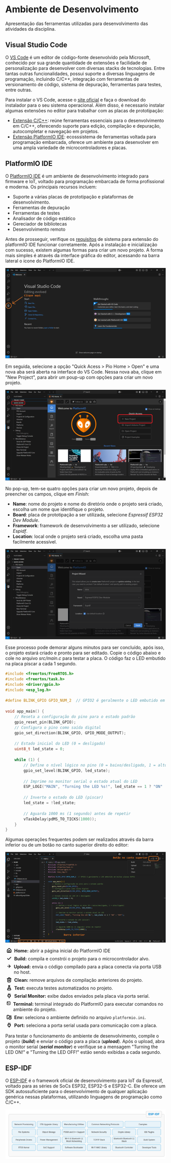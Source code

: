 # Ambiente de Desenvolvimento
Apresentação das ferramentas utilizadas para desenvolvimento das atividades da disciplina.

## Visual Studio Code
O [VS Code](https://code.visualstudio.com/docs) é um editor de código-fonte desenvolvido pela Microsoft, conhecido por sua grande quantidade de extensões e facilidade de personalização para desenvolver com diversas stacks de tecnologias. Entre tantas outras funcionalidades, possui suporte a diversas linguagens de programação, incluindo C/C++, integração com ferramentas de versionamento de código, sistema de depuração, ferramentas para testes, entre outras.

Para instalar o VS Code, acesse o [site oficial](https://code.visualstudio.com/Download) e faça o download do instalador para o seu sistema operacional. Além disso, é necessario instalar algumas extensões no editor para trabalhar com as placas de prototipação:

- [Extensão C/C++](https://marketplace.visualstudio.com/items?itemName=ms-vscode.cpptools-extension-pack): reúne ferramentas essenciais para o desenvolvimento em C/C++, oferecendo suporte para edição, compilação e depuração, autocompletar e navegação em projetos.
- [Extensão PlatformIO IDE](https://marketplace.visualstudio.com/items?itemName=platformio.platformio-ide): ecosssistema de ferramentas voltada para programação embarcada, oferece um ambiente para desenvolver em uma ampla variedade de microcontroladores e placas.

## PlatformIO IDE
O [PlatformIO IDE](https://docs.platformio.org/en/latest/) é um ambiente de desenvolvimento integrado para firmware e IoT, voltado para programação embarcada de forma profissional e moderna. Os principais recursos incluem:

- Suporte a várias placas de prototipação e plataformas de desenvolvimento.
- Ferramentas de depuração
- Ferramentas de testes
- Analisador de código estático
- Gereciador de bibliotecas
- Desenvolvimento remoto

Antes de prosseguir, verifique os [requisitos](https://docs.platformio.org/en/latest/core/installation/requirements.html) de sistema para extensão do platformIO IDE funcionar corretamente. Após a instalação e inicialização com sucesso, existem algumas formas para criar um novo projeto. A forma mais simples é através da interface gráfica do editor, acessando na barra lateral o icone do PlatformIO IDE.

![start-page-vscode](images/start-page-vscode.png)

Em seguida, selecione a opção "Quick Acess > Pio Home > Open" e uma nova aba será aberta na interface do VS Code. Nessa nova aba, clique em "New Project", para abrir um poup-up com opções para criar um novo projeto.

![home-page-platformio-ide](images/home-page-platformio-ide.png)

No pop-up, tem-se quatro opções para criar um novo projeto, depois de preencher os campos, clique em *Finish*:

- **Name**: nome do projeto e nome do diretório onde o projeto será criado, escolha um nome que identifique o projeto.
- **Board**: placa de prototipação a ser utilizada, selecione *Espressif ESP32 Dev Module*.
- **Framework**: framework de desenvolvimento a ser utilizado, selecione *Espidf*.
- **Location**: local onde o projeto será criado, escolha uma pasta facilmente acessível.

![popup-new-project](images/popup-new-project.png)

Esse processo pode demorar alguns minutos para ser concluído, após isso, o projeto estará criado e pronto para ser editado. Copie o código abaixo e cole no arquivo *src/main.c* para testar a placa. O código faz o LED embutido na placa piscar a cada 1 segundo.

```c
#include <freertos/FreeRTOS.h>      
#include <freertos/task.h>          
#include <driver/gpio.h>           
#include <esp_log.h>              

#define BLINK_GPIO GPIO_NUM_2  // GPIO2 é geralmente o LED embutido em muitas placas ESP32

void app_main() {
    // Reseta a configuração do pino para o estado padrão
    gpio_reset_pin(BLINK_GPIO);
    // Configura o pino como saída digital
    gpio_set_direction(BLINK_GPIO, GPIO_MODE_OUTPUT);
    
    // Estado inicial do LED (0 = desligado)
    uint8_t led_state = 0;

    while (1) {
        // Define o nível lógico no pino (0 = baixo/desligado, 1 = alto/ligado)
        gpio_set_level(BLINK_GPIO, led_state);
        
        // Imprime no monitor serial o estado atual do LED
        ESP_LOGI("MAIN", "Turning the LED %s!", led_state == 1 ? "ON" : "OFF");

        // Inverte o estado do LED (piscar)
        led_state = !led_state;

        // Aguarda 1000 ms (1 segundo) antes de repetir
        vTaskDelay(pdMS_TO_TICKS(1000));
    }
}
```

Algumas operações frequentes podem ser realizados através da barra inferior ou de um botão no canto superior direito do editor:

![action-platformio-ide](images/action-platformio-ide.png)

<div style="display: flex; flex-direction: column; gap: 8px; margin-left: 4px; margin-bottom: 16px;">
        <div style="display: flex; align-items: flex-start; gap: 8px;">
            <svg xmlns="http://www.w3.org/2000/svg" width="16" height="16" viewBox="0 0 24 24" fill="none" stroke="currentColor" stroke-width="3" stroke-linecap="round" stroke-linejoin="round" class="lucide lucide-house-icon lucide-house"><path d="M15 21v-8a1 1 0 0 0-1-1h-4a1 1 0 0 0-1 1v8"/><path d="M3 10a2 2 0 0 1 .709-1.528l7-5.999a2 2 0 0 1 2.582 0l7 5.999A2 2 0 0 1 21 10v9a2 2 0 0 1-2 2H5a2 2 0 0 1-2-2z"/></svg>
            <span><strong>Home:</strong> abrir a página inicial do PlatformIO IDE</span>
        </div>
        <div style="display: flex; align-items: flex-start; gap: 8px;">
            <svg xmlns="http://www.w3.org/2000/svg" width="16" height="16" viewBox="0 0 24 24" fill="none" stroke="currentColor" stroke-width="3" stroke-linecap="round" stroke-linejoin="round" class="lucide lucide-check-icon lucide-check"><path d="M20 6 9 17l-5-5"/></svg>
            <span><strong>Build:</strong> compila e constrói o projeto para o microcontrolador alvo.</span>
        </div>
        <div style="display: flex; align-items: flex-start; gap: 8px;">
            <svg xmlns="http://www.w3.org/2000/svg" width="16" height="16" viewBox="0 0 24 24" fill="none" stroke="currentColor" stroke-width="3" stroke-linecap="round" stroke-linejoin="round" class="lucide lucide-arrow-right-icon lucide-arrow-right"><path d="M5 12h14"/><path d="m12 5 7 7-7 7"/></svg>
            <span><strong>Upload:</strong> envia o código compilado para a placa conecta via porta USB no host.</span>
        </div>
        <div style="display: flex; align-items: flex-start; gap: 8px;">
            <svg xmlns="http://www.w3.org/2000/svg" width="16" height="16" viewBox="0 0 24 24" fill="none" stroke="currentColor" stroke-width="3" stroke-linecap="round" stroke-linejoin="round" class="lucide lucide-trash2-icon lucide-trash-2"><path d="M3 6h18"/><path d="M19 6v14c0 1-1 2-2 2H7c-1 0-2-1-2-2V6"/><path d="M8 6V4c0-1 1-2 2-2h4c1 0 2 1 2 2v2"/><line x1="10" x2="10" y1="11" y2="17"/><line x1="14" x2="14" y1="11" y2="17"/></svg>
            <span><strong>Clean:</strong> remove arquivos de compilação anteriores do projeto.</span>
        </div>
        <div style="display: flex; align-items: flex-start; gap: 8px;">
            <svg xmlns="http://www.w3.org/2000/svg" width="16" height="16" viewBox="0 0 24 24" fill="none" stroke="currentColor" stroke-width="3" stroke-linecap="round" stroke-linejoin="round" class="lucide lucide-flask-conical-icon lucide-flask-conical"><path d="M14 2v6a2 2 0 0 0 .245.96l5.51 10.08A2 2 0 0 1 18 22H6a2 2 0 0 1-1.755-2.96l5.51-10.08A2 2 0 0 0 10 8V2"/><path d="M6.453 15h11.094"/><path d="M8.5 2h7"/></svg>
            <span><strong>Test:</strong> executa testes automatizados no projeto.</span>
        </div>
        <div style="display: flex; align-items: flex-start; gap: 8px;">
            <svg xmlns="http://www.w3.org/2000/svg" width="16" height="16" viewBox="0 0 24 24" fill="none" stroke="currentColor" stroke-width="3" stroke-linecap="round" stroke-linejoin="round" class="lucide lucide-plug-icon lucide-plug"><path d="M12 22v-5"/><path d="M9 8V2"/><path d="M15 8V2"/><path d="M18 8v5a4 4 0 0 1-4 4h-4a4 4 0 0 1-4-4V8Z"/></svg>
            <span><strong>Serial Monitor:</strong> exibe dados enviados pela placa via porta serial.</span>
        </div>
        <div style="display: flex; align-items: flex-start; gap: 8px;">
            <svg xmlns="http://www.w3.org/2000/svg" width="16" height="16" viewBox="0 0 24 24" fill="none" stroke="currentColor" stroke-width="3" stroke-linecap="round" stroke-linejoin="round" class="lucide lucide-square-terminal-icon lucide-square-terminal"><path d="m7 11 2-2-2-2"/><path d="M11 13h4"/><rect width="18" height="18" x="3" y="3" rx="2" ry="2"/></svg>
            <span><strong>Terminal:</strong> terminal integrado do PlatformIO para executar comandos no ambiente do projeto.</span>
        </div>
        <div style="display: flex; align-items: flex-start; gap: 8px;">
            <svg xmlns="http://www.w3.org/2000/svg" width="16" height="16" viewBox="0 0 24 24" fill="none" stroke="currentColor" stroke-width="3" stroke-linecap="round" stroke-linejoin="round" class="lucide lucide-folder-clock-icon lucide-folder-clock"><circle cx="16" cy="16" r="6"/><path d="M7 20H4a2 2 0 0 1-2-2V5a2 2 0 0 1 2-2h3.9a2 2 0 0 1 1.69.9l.81 1.2a2 2 0 0 0 1.67.9H20a2 2 0 0 1 2 2"/><path d="M16 14v2l1 1"/></svg>
            <span><strong>Env:</strong> seleciona o ambiente definido no arquivo <code>platformio.ini</code>.</span>
        </div>
        <div style="display: flex; align-items: flex-start; gap: 8px;">
            <svg xmlns="http://www.w3.org/2000/svg" width="16" height="16" viewBox="0 0 24 24" fill="none" stroke="currentColor" stroke-width="3" stroke-linecap="round" stroke-linejoin="round" class="lucide lucide-plug-icon lucide-plug"><path d="M12 22v-5"/><path d="M9 8V2"/><path d="M15 8V2"/><path d="M18 8v5a4 4 0 0 1-4 4h-4a4 4 0 0 1-4-4V8Z"/></svg>
           <span><strong>Port:</strong> seleciona a porta serial usada para comunicação com a placa.</span>
        </div>
</div>

Para testar o funcionamento do ambiente de desenvolvimento, compile o projeto (***build***) e enviar o código para a placa (***upload***). Após o upload, abra o monitor serial (***serial monitor***) e verifique se a mensagem "Turning the LED ON!" e "Turning the LED OFF!" estão sendo exibidas a cada segundo.

## ESP-IDF
O [ESP-IDF](https://docs.espressif.com/projects/esp-idf/en/stable/esp32/index.html) é o framework oficial de desenvolvimento para IoT da Espressif, voltado para as séries de SoCs ESP32, ESP32-S e ESP32-C. Ele oferece um SDK autossuficiente para o desenvolvimento de qualquer aplicação genérica nessas plataformas, utilizando linguagens de programação como C/C++.

![esp-idf](images/esp-idf.png)